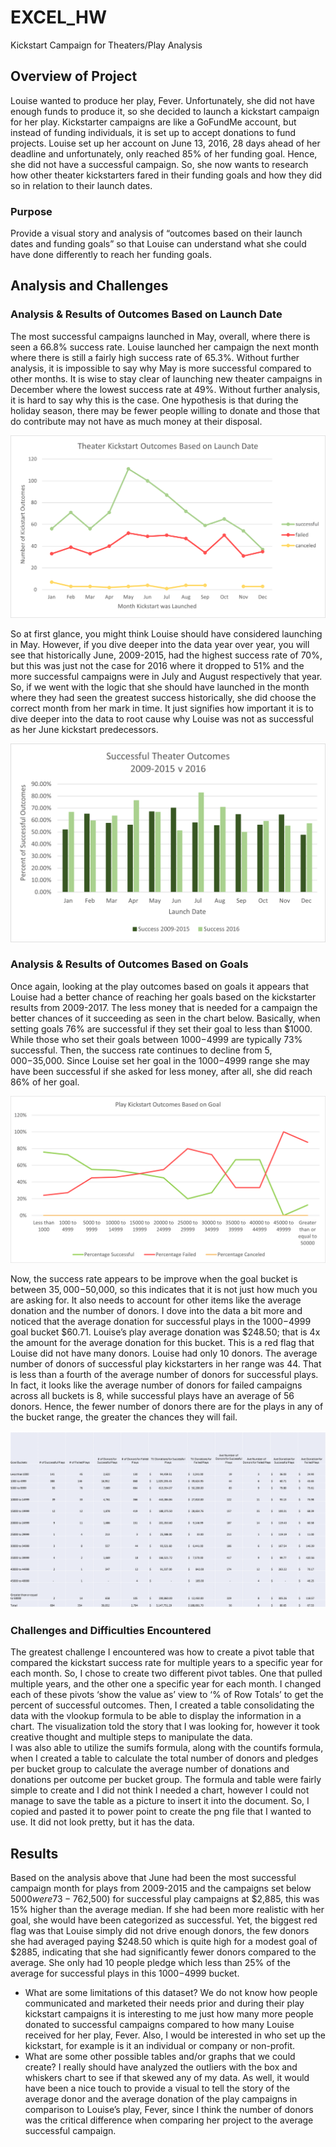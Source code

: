 # EXCEL_HW
Kickstart Campaign for Theaters/Play Analysis

## Overview of Project
Louise wanted to produce her play, Fever. Unfortunately, she did not have enough funds to produce it, so she decided to launch a kickstart campaign for her play. Kickstarter campaigns are like a GoFundMe account, but instead of funding individuals, it is set up to accept donations to fund projects. Louise set up her account on June 13, 2016, 28 days ahead of her deadline and unfortunately, only reached 85% of her funding goal. Hence, she did not have a successful campaign. So, she now wants to research how other theater kickstarters fared in their funding goals and how they did so in relation to their launch dates. 
### Purpose
Provide a visual story and analysis of “outcomes based on their launch dates and funding goals” so that Louise can understand what she could have done differently to reach her funding goals.
## Analysis and Challenges
### Analysis & Results of Outcomes Based on Launch Date
The most successful campaigns launched in May, overall, where there is seen a 66.8% success rate. Louise launched her campaign the next month where there is still a fairly high success rate of 65.3%. Without further analysis, it is impossible to say why May is more successful compared to other months. It is wise to stay clear of launching new theater campaigns in December where the lowest success rate at 49%. Without further analysis, it is hard to say why this is the case. One hypothesis is that during the holiday season, there may be fewer people willing to donate and those that do contribute may not have as much money at their disposal. 

![TheaterOutcomesvLaunch](https://github.com/ChristineMitchell/EXCEL_HW/blob/main/HW%20Challenge/Resources/Theater_Outcomes_vs_Launch.png)
 
So at first glance, you might think Louise should have considered launching in May. However, if you dive deeper into the data year over year, you will see that historically June, 2009-2015, had the highest success rate of 70%, but this was just not the case for 2016 where it dropped to 51% and the more successful campaigns were in July and August respectively that year. So, if we went with the logic that she should have launched in the month where they had seen the greatest success historically, she did choose the correct month from her mark in time. It just signifies how important it is to dive deeper into the data to root cause why Louise was not as successful as her June kickstart predecessors.
 
![SuccessfulOutcomes2009-2015v2016](https://github.com/ChristineMitchell/EXCEL_HW/blob/main/HW%20Challenge/Resources/Successful_Theater_Outcomes_2009-2015_vs_2016.png)

### Analysis & Results of Outcomes Based on Goals
Once again, looking at the play outcomes based on goals it appears that Louise had a better chance of reaching her goals based on the kickstarter results from 2009-2017. The less money that is needed for a campaign the better chances of it succeeding as seen in the chart below. Basically, when setting goals 76% are successful if they set their goal to less than $1000. While those who set their goals between $1000-$4999 are typically 73% successful. Then, the success rate continues to decline from $5,000-$35,000. Since Louise set her goal in the $1000-$4999 range she may have been successful if she asked for less money, after all, she did reach 86% of her goal. 

![PlayOutcomesvGoals](https://github.com/ChristineMitchell/EXCEL_HW/blob/main/HW%20Challenge/Resources/Outcomes_vs_Goals.png)
 
Now, the success rate appears to be improve when the goal bucket is between $35,000-$50,000, so this indicates that it is not just how much you are asking for. It also needs to account for other items like the average donation and the number of donors. I dove into the data a bit more and noticed that the average donation for successful plays in the $1000-$4999 goal bucket $60.71. Louise’s play average donation was $248.50; that is 4x the amount for the average donation for this bucket. This is a red flag that Louise did not have many donors. Louise had only 10 donors. The average number of donors of successful play kickstarters in her range was 44. That is less than a fourth of the average number of donors for successful plays. In fact, it looks like the average number of donors for failed campaigns across all buckets is 8, while successful plays have an average of 56 donors. Hence, the fewer number of donors there are for the plays in any of the bucket range, the greater the chances they will fail.

![Table](https://github.com/ChristineMitchell/EXCEL_HW/blob/main/HW%20Challenge/Resources/AveDonation%26AveDonor_vs_Goal_Table.png)
 
### Challenges and Difficulties Encountered
The greatest challenge I encountered was how to create a pivot table that compared the kickstart success rate for multiple years to a specific year for each month. So, I chose to create two different pivot tables. One that pulled multiple years, and the other one a specific year for each month. I changed each of these pivots ‘show the value as’ view to ‘% of Row Totals’ to get the percent of successful outcomes. Then, I created a table consolidating the data with the vlookup formula to be able to display the information in a chart. The visualization told the story that I was looking for, however it took creative thought and multiple steps to manipulate the data.  
I was also able to utilize the sumifs formula, along with the countifs formula, when I created a table to calculate the total number of donors and pledges per bucket group to calculate the average number of donations and donations per outcome per bucket group. The formula and table were fairly simple to create and I did not think I needed a chart, however I could not manage to save the table as a picture to insert it into the document. So, I copied and pasted it to power point to create the png file that I wanted to use. It did not look pretty, but it has the data.

## Results
Based on the analysis above that June had been the most successful campaign month for plays from 2009-2015 and the campaigns set below $5000 were 73-76% successful which are higher than other bucket goals, it could be said that Louise had set herself up for success. The fact that she reached 86% of her goal indicates just how close she was to being successful. Her campaign duration of 28 days was near to the average of successful play campaigns of 28.96 days. However, she did set her goal above the average median ($2,500) for successful play campaigns at $2,885, this was 15% higher than the average median. If she had been more realistic with her goal, she would have been categorized as successful. Yet, the biggest red flag was that Louise simply did not drive enough donors, the few donors she had averaged paying $248.50 which is quite high for a modest goal of $2885, indicating that she had significantly fewer donors compared to the average. She only had 10 people pledge which less than 25% of the average for successful plays in this $1000-$4999 bucket. 
- What are some limitations of this dataset?
We do not know how people communicated and marketed their needs prior and during their play kickstart campaigns it is interesting to me just how many more people donated to successful campaigns compared to how many Louise received for her play, Fever. Also, I would be interested in who set up the kickstart, for example is it an individual or company or non-profit.
- What are some other possible tables and/or graphs that we could create?
I really should have analyzed the outliers with the box and whiskers chart to see if that skewed any of my data. As well, it would have been a nice touch to provide a visual to tell the story of the average donor and the average donation of the play campaigns in comparison to Louise’s play, Fever, since I think the number of donors was the critical difference when comparing her project to the average successful campaign.

